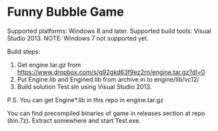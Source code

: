 # Funny Bubble Game

Supported platforms: Windows 8 and later.
Supported build tools: Visual Studio 2013.
NOTE: Windows 7 not supported yet.

Build steps:
1) Get engine.tar.gz from https://www.dropbox.com/s/g92gkd63f9ez2rn/engine.tar.gz?dl=0
2) Put Engine.lib and Engined.lib from archive in to engine/lib/vc12/
3) Build solution Test.sln using Visual Studio 2013.

P.S. You can get Engine*.lib in this repo in engine.tar.gz

You can find precompiled binaries of game in releases section at repo (bin.7z).
Extract somewhere and start Test.exe.
